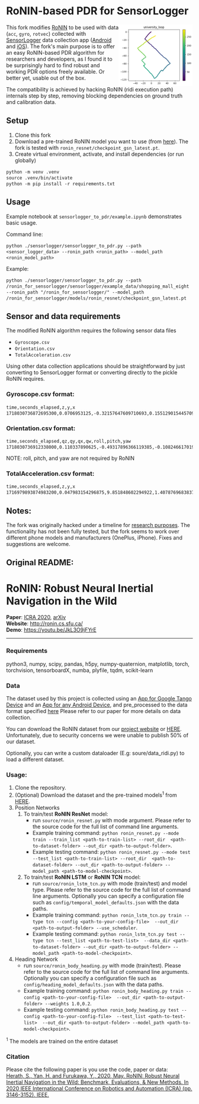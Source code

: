 # RoNIN-based PDR for SensorLogger

<p>
  <img align="right" src="sensorlogger_to_pdr/images/university.png" width="200"/>
</p>

This fork modifies [RoNIN](https://github.com/Sachini/ronin) to be used with data (`acc`, `gyro`, `rotvec`) collected with [SensorLogger](https://www.tszheichoi.com/sensorlogger) data collection app ([Android](https://play.google.com/store/apps/details?id=com.kelvin.sensorapp[) and [iOS](https://apps.apple.com/us/app/sensor-logger/id1531582925)). The fork's main purpose is to offer an easy RoNIN-based PDR algorithm for researchers and developers, as I found it to be surprisingly hard to find robust and working PDR options freely available. Or better yet, usable out of the box.

The compatibility is achieved by hacking RoNIN (ridi execution path) internals step by step, removing blocking dependencies on ground truth and calibration data.

## Setup
1. Clone this fork
2. Download a pre-trained RoNIN model you want to use (from [here](https://doi.org/10.20383/102.0543)). The fork is tested with `ronin_resnet/checkpoint_gsn_latest.pt`.
3. Create virtual environment, activate, and install dependencies (or run globally)
```
python -m venv .venv
source .venv/bin/activate
python -m pip install -r requirements.txt
```

## Usage
Example notebook at `sensorlogger_to_pdr/example.ipynb` demonstrates basic usage.

Command line:
```
python ./sensorlogger/sensorlogger_to_pdr.py --path <sensor_logger_data> --ronin_path <ronin_path> --model_path <ronin_model_path>
```
Example:
```
python ./sensorlogger/sensorlogger_to_pdr.py --path /ronin_for_sensorlogger/sensorlogger/example_data/shopping_mall_eight --ronin_path "/ronin_for_sensorlogger/" --model_path /ronin_for_sensorlogger/models/ronin_resnet/checkpoint_gsn_latest.pt
```

## Sensor and data requirements
The modified RoNIN algorithm requires the following sensor data files
  * `Gyroscope.csv`
  * `Orientation.csv`
  * `TotalAcceleration.csv`

Using other data collection applications should be straightforward by just converting to SensorLogger format or converting directly to the pickle RoNIN requires.

### Gyroscope.csv format:
```
time,seconds_elapsed,z,y,x
1718030736872695300,0.0706953125,-0.32157647609710693,0.15512901544570923,0.6729803085327148
```

### Orientation.csv format:
```
time,seconds_elapsed,qz,qy,qx,qw,roll,pitch,yaw
1718030736912338000,0.110337890625,-0.49317896366119385,-0.10824661701917648,0.21374563872814178,0.8362834453582764,0.033629775047302246,-0.4828145205974579,1.0739439725875854
```
NOTE: roll, pitch, and yaw are not required by RoNIN

### TotalAcceleration.csv format:
```
time,seconds_elapsed,z,y,x
1716979893874983200,0.047983154296875,9.851848602294922,1.407876968383789,-0.008374879136681557
```

## Notes:
The fork was originally hacked under a timeline for [research purposes](https://arxiv.org/abs/2409.01242). The functionality has not been fully tested, but the fork seems to work over different phone models and manufacturers (OnePlus, iPhone). Fixes and suggestions are welcome.

## Original README:
# RoNIN: Robust Neural Inertial Navigation in the Wild

**Paper**: [ICRA 2020](https://ieeexplore.ieee.org/abstract/document/9196860), [arXiv](https://arxiv.org/abs/1905.12853)  
**Website**: http://ronin.cs.sfu.ca/  
**Demo**: https://youtu.be/JkL3O9jFYrE

---
### Requirements
python3, numpy, scipy, pandas, h5py, numpy-quaternion, matplotlib, torch, torchvision, tensorboardX, numba, plyfile, 
tqdm, scikit-learn

### Data 
The dataset used by this project is collected using an [App for Google Tango Device](https://drive.google.com/file/d/1xJHZ_O-uDSJdESJhZ3Kpy86kWaGX9K2g/view) and an [App for any Android Device](https://drive.google.com/file/d/1BVhfKE6FEL9YRO1WQCoRPgLtVixDbHMt/view), and pre_processed to the data format specified [here](https://ronin.cs.sfu.ca/README.txt) 
Please refer to our paper for more details on data collection.

You can download the RoNIN dataset from our [project website](http://ronin.cs.sfu.ca/) or [HERE](https://doi.org/10.20383/102.0543). Unfortunately, due to security concerns we were unable to publish 50% of our dataset.

Optionally, you can write a custom dataloader (E.g: soure/data_ridi.py) to load a different dataset.

### Usage:
1. Clone the repository.
2. (Optional) Download the dataset and the pre-trained models<sup>1</sup> from [HERE](https://doi.org/10.20383/102.0543). 
3. Position Networks 
    1. To train/test **RoNIN ResNet** model:
        * run ```source/ronin_resnet.py``` with mode argument. Please refer to the source code for the full list of command 
        line arguments. 
        * Example training command: ```python ronin_resnet.py --mode train --train_list <path-to-train-list> --root_dir 
        <path-to-dataset-folder> --out_dir <path-to-output-folder>```.
        * Example testing command: ```python ronin_resnet.py --mode test --test_list <path-to-train-list> --root_dir 
        <path-to-dataset-folder> --out_dir <path-to-output-folder> --model_path <path-to-model-checkpoint>```.
    2. To train/test **RoNIN LSTM** or **RoNIN TCN** model:
        * run ```source/ronin_lstm_tcn.py``` with mode (train/test) and model type. Please refer to the source code for the 
        full list of command line arguments. Optionally you can specify a configuration file such as ```config/temporal_model_defaults.json``` with the data
         paths.
        * Example training command: ```python ronin_lstm_tcn.py train --type tcn --config <path-to-your-config-file> 
        --out_dir <path-to-output-folder> --use_scheduler```.
        * Example testing command: ```python ronin_lstm_tcn.py test --type tcn --test_list <path-to-test-list> 
        --data_dir <path-to-dataset-folder> --out_dir <path-to-output-folder> --model_path <path-to-model-checkpoint>```.
4. Heading Network
    * run ```source/ronin_body_heading.py``` with mode (train/test). Please refer to the source code 
    for the full list of command line arguments. Optionally you can specify a configuration file such as 
    ```config/heading_model_defaults.json``` with the data paths.
    * Example training command: ```python ronin_body_heading.py train --config <path-to-your-config-file> 
    --out_dir <path-to-output-folder> --weights 1.0,0.2```.
    * Example testing command: ```python ronin_body_heading.py test --config <path-to-your-config-file> 
    --test_list <path-to-test-list>  --out_dir <path-to-output-folder> --model_path <path-to-model-checkpoint>```.

<sup>1</sup> The models are trained on the entire dataset

### Citation
Please cite the following paper is you use the code, paper or data:  
[Herath, S., Yan, H. and Furukawa, Y., 2020, May. RoNIN: Robust Neural Inertial Navigation in the Wild: Benchmark, Evaluations, & New Methods. In 2020 IEEE International Conference on Robotics and Automation (ICRA) (pp. 3146-3152). IEEE.](https://ieeexplore.ieee.org/abstract/document/9196860)
